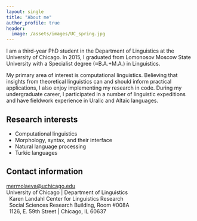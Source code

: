 ```yaml
---
layout: single
title: "About me"
author_profile: true
header:
  image: /assets/images/UC_spring.jpg
---
```


I am a third-year PhD student in the Department of Linguistics at the University of Chicago. In 2015, I graduated from Lomonosov Moscow State University with a Specialist degree (≈B.A.+M.A.) in Linguistics.

My primary area of interest is computational linguistics. Believing that insights from theoretical linguistics can and should inform practical applications, I also enjoy implementing my research in code. During my undergraduate career, I participated in a number of linguistic expeditions and have fieldwork experience in Uralic and Altaic languages.

## Research interests
* Computational linguistics
* Morphology, syntax, and their interface
* Natural language processing
* Turkic languages

## Contact information
<i class="fa fa-envelope-o fa-fw"></i> [mermolaeva@uchicago.edu](mailto:mermolaeva@uchicago.edu)  
<i class="fa fa-university fa-fw"></i> University of Chicago | Department of Linguistics  
<i class="fa fa-fw">&nbsp;</i> Karen Landahl Center for Linguistics Research  
<i class="fa fa-fw">&nbsp;</i> Social Sciences Research Building, Room #008A  
<i class="fa fa-fw">&nbsp;</i> 1126, E. 59th Street | Chicago, IL 60637
